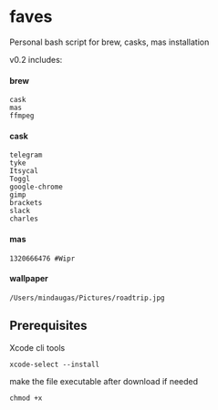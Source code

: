 # faves
Personal bash script for brew, casks, mas installation

v0.2 includes:


#### brew
```
cask 
mas 
ffmpeg 
```
#### cask
```
telegram 
tyke 
Itsycal 
Toggl 
google-chrome 
gimp 
brackets 
slack 
charles 
```
#### mas
```
1320666476 #Wipr 
```
#### wallpaper
```
/Users/mindaugas/Pictures/roadtrip.jpg
```

## Prerequisites

Xcode cli tools
```
xcode-select --install
```


make the file executable after download if needed
```
chmod +x
```

